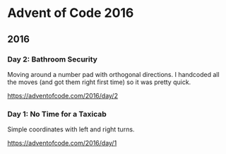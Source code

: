 # Advent of Code 2016

## 2016

### Day 2: Bathroom Security

Moving around a number pad with orthogonal directions. I handcoded all the moves (and got them right first time) so it
was pretty quick.

https://adventofcode.com/2016/day/2

### Day 1: No Time for a Taxicab

Simple coordinates with left and right turns.

https://adventofcode.com/2016/day/1
